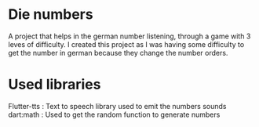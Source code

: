 # Die numbers

A project that helps in the german number listening, through a game with 3 leves of difficulty. I created this project as I was having some difficulty to get the number in german because they change the number orders.

# Used libraries

Flutter-tts : Text to speech library used to emit the numbers sounds
dart:math : Used to get the random function to generate numbers
